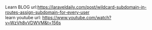 Learn BLOG url:https://laraveldaily.com/post/wildcard-subdomain-in-routes-assign-subdomain-for-every-user
<br>
learn youtube url:
https://www.youtube.com/watch?v=WzVh8vVDWVM&t=156s
